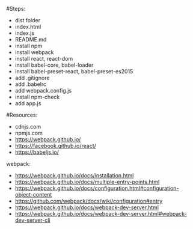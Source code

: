 #Steps:

- dist folder
- index.html
- index.js
- README.md
- install npm
- install webpack
- install react, react-dom
- install babel-core, babel-loader
- install babel-preset-react, babel-preset-es2015
- add .gitignore
- add .babelrc
- add webpack.config.js
- install npm-check
- add app.js

#Resources:

- cdnjs.com
- npmjs.com
- https://webpack.github.io/
- https://facebook.github.io/react/
- https://babeljs.io/

webpack:
- https://webpack.github.io/docs/installation.html
- https://webpack.github.io/docs/multiple-entry-points.html
- https://webpack.github.io/docs/configuration.html#configuration-object-content
- https://github.com/webpack/docs/wiki/configuration#entry
- https://webpack.github.io/docs/webpack-dev-server.html
- https://webpack.github.io/docs/webpack-dev-server.html#webpack-dev-server-cli
